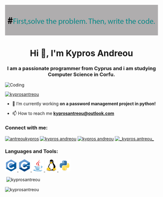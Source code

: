 ![](https://github.com/kyprosantreou/kyprosantreou/blob/main/logo.jpg)
<h1 align="center">Hi 👋, I'm Kypros Andreou</h1>
<h3 align="center">I am a passionate programmer from Cyprus and i am studying Computer Science in Corfu.</h3>
<img align="center right" alt="Coding" width="400" src="https://i0.wp.com/www.globalapplicationbrands.com/wp-content/uploads/2019/01/programmer.gif?fit=800%2C600&ssl=1&is-pending-load=1">

<p align="left"> <a href="https://github.com/ryo-ma/github-profile-trophy"><img src="https://github-profile-trophy.vercel.app/?username=kyprosantreou" alt="kyprosantreou" /></a> </p>


- 🌱 I’m currently working **on a password management project in python!**

- 📫 How to reach me **kyprosantreou@outlook.com**

<h3 align="left">Connect with me:</h3>
<p align="left">
<a href="https://twitter.com/antreoukypros" target="blank"><img align="center" src="https://raw.githubusercontent.com/rahuldkjain/github-profile-readme-generator/master/src/images/icons/Social/twitter.svg" alt="antreoukypros" height="30" width="40" /></a>
<a href="https://www.linkedin.com/in/kypros-andreou-a8403623a/" target="blank"><img align="center" src="https://raw.githubusercontent.com/rahuldkjain/github-profile-readme-generator/master/src/images/icons/Social/linked-in-alt.svg" alt="kypros andreou" height="30" width="40" /></a>
<a href="https://www.facebook.com/profile.php?id=100009714181578" target="blank"><img align="center" src="https://raw.githubusercontent.com/rahuldkjain/github-profile-readme-generator/master/src/images/icons/Social/facebook.svg" alt="kypros andreou" height="30" width="40" /></a>
<a href="https://instagram.com/_kypros.antreou_" target="blank"><img align="center" src="https://raw.githubusercontent.com/rahuldkjain/github-profile-readme-generator/master/src/images/icons/Social/instagram.svg" alt="_kypros.antreou_" height="30" width="40" /></a>
</p>

<h3 align="left">Languages and Tools:</h3>
<p align="left"> <a href="https://www.cprogramming.com/" target="_blank" rel="noreferrer"> <img src="https://raw.githubusercontent.com/devicons/devicon/master/icons/c/c-original.svg" alt="c" width="40" height="40"/> </a> <a href="https://www.w3schools.com/cpp/" target="_blank" rel="noreferrer"> <img src="https://raw.githubusercontent.com/devicons/devicon/master/icons/cplusplus/cplusplus-original.svg" alt="cplusplus" width="40" height="40"/> </a> <a href="https://www.java.com" target="_blank" rel="noreferrer"> <img src="https://raw.githubusercontent.com/devicons/devicon/master/icons/java/java-original.svg" alt="java" width="40" height="40"/> </a> <a href="https://www.linux.org/" target="_blank" rel="noreferrer"> <img src="https://raw.githubusercontent.com/devicons/devicon/master/icons/linux/linux-original.svg" alt="linux" width="40" height="40"/> </a> <a href="https://www.python.org" target="_blank" rel="noreferrer"> <img src="https://raw.githubusercontent.com/devicons/devicon/master/icons/python/python-original.svg" alt="python" width="40" height="40"/> </a> </p>



<p>&nbsp;<img align="center" src="https://github-readme-stats.vercel.app/api?username=kyprosantreou&show_icons=true&locale=en" alt="kyprosantreou" /></p>

<p><img align="center" src="https://github-readme-streak-stats.herokuapp.com/?user=kyprosantreou&" alt="kyprosantreou" /></p>

